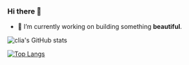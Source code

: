 ### Hi there 👋

<!--
**clia/clia** is a ✨ _special_ ✨ repository because its `README.md` (this file) appears on your GitHub profile.

Here are some ideas to get you started:

- 🔭 I’m currently working on ...
- 🌱 I’m currently learning ...
- 👯 I’m looking to collaborate on ...
- 🤔 I’m looking for help with ...
- 💬 Ask me about ...
- 📫 How to reach me: ...
- 😄 Pronouns: ...
- ⚡ Fun fact: ...
-->

- 🔭 I’m currently working on building something **beautiful**.

![clia's GitHub stats](https://github-readme-stats.vercel.app/api?username=clia&show_icons=true)

[![Top Langs](https://github-readme-stats.vercel.app/api/top-langs/?username=clia&layout=compact)](https://github.com/anuraghazra/github-readme-stats)
